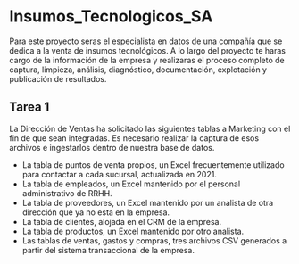 # Insumos_Tecnologicos_SA

Para este proyecto seras el especialista en datos de una compañía que se dedica a la venta de insumos tecnológicos. A lo largo del proyecto te haras cargo de la información de la empresa y realizaras el proceso completo de captura, limpieza, análisis, diagnóstico, documentación, explotación y publicación de resultados.

## Tarea 1 
La Dirección de Ventas ha solicitado las siguientes tablas a Marketing con el fin de que sean integradas. Es necesario realizar la captura de esos archivos e ingestarlos dentro de nuestra base de datos.

* La tabla de puntos de venta propios, un Excel frecuentemente utilizado para contactar a cada sucursal, actualizada en 2021.
* La tabla de empleados, un Excel mantenido por el personal administrativo de RRHH.
* La tabla de proveedores, un Excel mantenido por un analista de otra dirección que ya no esta en la empresa. 
* La tabla de clientes, alojada en el CRM de la empresa.
* La tabla de productos, un Excel mantenido por otro analista.
* Las tablas de ventas, gastos y compras, tres archivos CSV generados a partir del sistema transaccional de la empresa.
